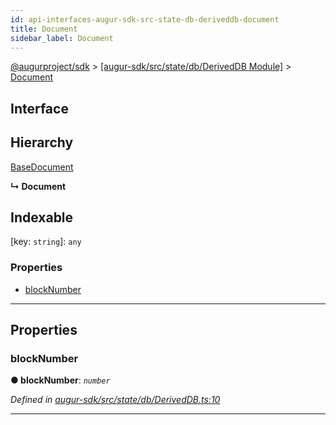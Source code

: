 ```yaml
---
id: api-interfaces-augur-sdk-src-state-db-deriveddb-document
title: Document
sidebar_label: Document
---
```


[@augurproject/sdk](api-readme.md) > [[augur-sdk/src/state/db/DerivedDB Module]](api-modules-augur-sdk-src-state-db-deriveddb-module.md) > [Document](api-interfaces-augur-sdk-src-state-db-deriveddb-document.md)

## Interface

## Hierarchy

 [BaseDocument](api-interfaces-augur-sdk-src-state-db-abstracttable-basedocument.md)

**↳ Document**

## Indexable

\[key: `string`\]:&nbsp;`any`

### Properties

* [blockNumber](api-interfaces-augur-sdk-src-state-db-deriveddb-document.md#blocknumber)

---

## Properties

<a id="blocknumber"></a>

###  blockNumber

**● blockNumber**: *`number`*

*Defined in [augur-sdk/src/state/db/DerivedDB.ts:10](https://github.com/AugurProject/augur/blob/0787bf1a23/packages/augur-sdk/src/state/db/DerivedDB.ts#L10)*

___

